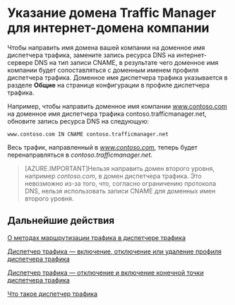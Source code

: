 <properties
   pageTitle="Направление интернет-домена компании на домен диспетчера трафика | Microsoft Azure"
	description="В этой статье вы узнаете, как направить доменное имя вашей компании на доменное имя диспетчера трафика."
	services="traffic-manager"
	documentationCenter=""
	authors="joaoma"
	manager="adinah"
	editor="tysonn"/>
<tags
   ms.service="traffic-manager"
	ms.devlang="na"
	ms.topic="get-started-article"
	ms.tgt_pltfrm="na"
	ms.workload="infrastructure-services"
	ms.date="08/19/2015"
	ms.author="joaoma"/>

# Указание домена Traffic Manager для интернет-домена компании

Чтобы направить имя домена вашей компании на доменное имя диспетчера трафика, замените запись ресурса DNS на интернет-сервере DNS на тип записи CNAME, в результате чего доменное имя компании будет сопоставляться с доменным именем профиля диспетчера трафика. Доменное имя диспетчера трафика указывается в разделе **Общие** на странице конфигурации в профиле диспетчера трафика.

Например, чтобы направить доменное имя компании www.contoso.com на доменное имя диспетчера трафика contoso.trafficmanager.net, обновите запись ресурса DNS на следующую:

    www.contoso.com IN CNAME contoso.trafficmanager.net

Весь трафик, направленный в *www.contoso.com*, теперь будет перенаправляться в *contoso.trafficmanager.net*.

>[AZURE.IMPORTANT]Нельзя направить домен второго уровня, например *contoso.com*, в домен диспетчера трафика. Это невозможно из-за того, что, согласно ограничению протокола DNS, нельзя использовать записи CNAME для доменных имен второго уровня.

## Дальнейшие действия

[О методах маршрутизации трафика в диспетчере трафика](traffic-manager-load-balancing-methods.md)

[Диспетчер трафика — включение, отключение или удаление профиля диспетчера трафика](disable-enable-or-delete-a-profile.md)

[Диспетчер трафика — отключение и включение конечной точки диспетчера трафика](disable-or-enable-an-endpoint.md)

[Что такое диспетчер трафика](traffic-manager-overview.md)

<!---HONumber=August15_HO9-->